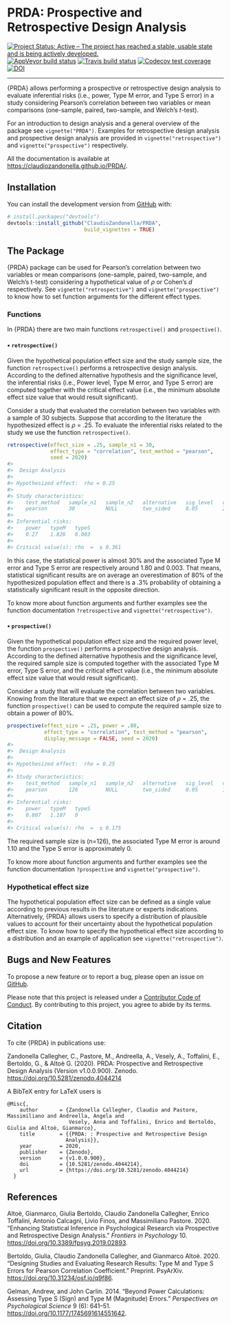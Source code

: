 
<!-- README.md is generated from README.Rmd. Please edit that file -->

# PRDA: Prospective and Retrospective Design Analysis

<!-- badges: start -->

[![Project Status: Active – The project has reached a stable, usable
state and is being actively
developed.](https://www.repostatus.org/badges/latest/active.svg)](https://www.repostatus.org/#active)
[![AppVeyor build
status](https://ci.appveyor.com/api/projects/status/github/ClaudioZandonella/PRDA?branch=master&svg=true)](https://ci.appveyor.com/project/ClaudioZandonella/PRDA/branch/master)
[![Travis build
status](https://travis-ci.org/ClaudioZandonella/PRDA.svg?branch=master)](https://travis-ci.org/ClaudioZandonella/PRDA)
[![Codecov test
coverage](https://codecov.io/gh/ClaudioZandonella/PRDA/branch/master/graph/badge.svg)](https://codecov.io/gh/ClaudioZandonella/PRDA/branch/master)
[![DOI](https://zenodo.org/badge/212573857.svg)](https://zenodo.org/badge/latestdoi/212573857)

<hr>

<!-- badges: end -->

{PRDA} allows performing a prospective or retrospective design analysis
to evaluate inferential risks (i.e., power, Type M error, and Type S
error) in a study considering Pearson’s correlation between two
variables or mean comparisons (one-sample, paired, two-sample, and
Welch’s *t*-test).

For an introduction to design analysis and a general overview of the
package see `vignette("PRDA")`. Examples for retrospective design
analysis and prospective design analysis are provided in
`vignette("retrospective")` and `vignette("prospective")` respectively.

All the documentation is available at
<https://claudiozandonella.github.io/PRDA/>.

## Installation

<!-- You can install the released version of PRDA from [CRAN](https://CRAN.R-project.org) with: -->

<!-- ``` r -->

<!-- install.packages("PRDA") -->

<!-- ``` -->

<!-- And the development version from [GitHub](https://github.com/) with: -->

You can install the development version from
[GitHub](https://github.com/ClaudioZandonella/PRDA/tree/develop) with:

``` r
# install.packages("devtools")
devtools::install_github("ClaudioZandonella/PRDA",
                         build_vignettes = TRUE)
```

## The Package

{PRDA} package can be used for Pearson’s correlation between two
variables or mean comparisons (one-sample, paired, two-sample, and
Welch’s t-test) considering a hypothetical value of *ρ* or Cohen’s *d*
respectively. See `vignette("retrospective")` and
`vignette("prospective")` to know how to set function arguments for the
different effect types.

### Functions

In {PRDA} there are two main functions `retrospective()` and
`prospective()`.

#### • `retrospective()`

Given the hypothetical population effect size and the study sample size,
the function `retrospective()` performs a retrospective design analysis.
According to the defined alternative hypothesis and the significance
level, the inferential risks (i.e., Power level, Type M error, and Type
S error) are computed together with the critical effect value (i.e., the
minimum absolute effect size value that would result significant).

Consider a study that evaluated the correlation between two variables
with a sample of 30 subjects. Suppose that according to the literature
the hypothesized effect is *ρ* = .25. To evaluate the inferential risks
related to the study we use the function `retrospective()`.

``` r
retrospective(effect_size = .25, sample_n1 = 30,
              effect_type = "correlation", test_method = "pearson",
              seed = 2020)
#> 
#>  Design Analysis
#> 
#> Hypothesized effect:  rho = 0.25 
#> 
#> Study characteristics:
#>    test_method   sample_n1   sample_n2   alternative   sig_level   df
#>    pearson       30          NULL        two_sided     0.05        28
#> 
#> Inferential risks:
#>    power   typeM   typeS
#>    0.27    1.826   0.003
#> 
#> Critical value(s): rho  =  ± 0.361
```

In this case, the statistical power is almost 30% and the associated
Type M error and Type S error are respectively around 1.80 and 0.003.
That means, statistical significant results are on average an
overestimation of 80% of the hypothesized population effect and there is
a .3% probability of obtaining a statistically significant result in the
opposite direction.

To know more about function arguments and further examples see the
function documentation `?retrospective` and `vignette("retrospective")`.

#### • `prospective()`

Given the hypothetical population effect size and the required power
level, the function `prospective()` performs a prospective design
analysis. According to the defined alternative hypothesis and the
significance level, the required sample size is computed together with
the associated Type M error, Type S error, and the critical effect value
(i.e., the minimum absolute effect size value that would result
significant).

Consider a study that will evaluate the correlation between two
variables. Knowing from the literature that we expect an effect size of
*ρ* = .25, the function `prospective()` can be used to compute the
required sample size to obtain a power of 80%.

``` r
prospective(effect_size = .25, power = .80, 
            effect_type = "correlation", test_method = "pearson",
            display_message = FALSE, seed = 2020)
#> 
#>  Design Analysis
#> 
#> Hypothesized effect:  rho = 0.25 
#> 
#> Study characteristics:
#>    test_method   sample_n1   sample_n2   alternative   sig_level   df 
#>    pearson       126         NULL        two_sided     0.05        124
#> 
#> Inferential risks:
#>    power   typeM   typeS
#>    0.807   1.107   0    
#> 
#> Critical value(s): rho  =  ± 0.175
```

The required sample size is \(n=126\), the associated Type M error is
around 1.10 and the Type S error is approximately 0.

To know more about function arguments and further examples see the
function documentation `?prospective` and `vignette("prospective")`.

### Hypothetical effect size

The hypothetical population effect size can be defined as a single value
according to previous results in the literature or experts indications.
Alternatively, {PRDA} allows users to specify a distribution of
plausible values to account for their uncertainty about the hypothetical
population effect size. To know how to specify the hypothetical effect
size according to a distribution and an example of application see
`vignette("retrospective")`.

## Bugs and New Features

To propose a new feature or to report a bug, please open an issue on
[GitHub](https://github.com/ClaudioZandonella/PRDA/issues).

Please note that this project is released under a [Contributor Code of
Conduct](https://www.contributor-covenant.org/). By contributing to this
project, you agree to abide by its terms.

## Citation

To cite {PRDA} in publications use:

Zandonella Callegher, C., Pastore, M., Andreella, A., Vesely, A.,
Toffalini, E., Bertoldo, G., & Altoè G. (2020). PRDA: Prospective and
Retrospective Design Analysis (Version v1.0.0.900). Zenodo.
<https://doi.org/10.5281/zenodo.4044214>

A BibTeX entry for LaTeX users is

    @Misc{,
        author       = {Zandonella Callegher, Claudio and Pastore, Massimiliano and Andreella, Angela and 
                        Vesely, Anna and Toffalini, Enrico and Bertoldo, Giulia and Altoè, Gianmarco},
        title        = {{PRDA: : Prospective and Retrospective Design 
                       Analysis}},
        year         = 2020,
        publisher    = {Zenodo},
        version      = {v1.0.0.900},
        doi          = {10.5281/zenodo.4044214},
        url          = {https://doi.org/10.5281/zenodo.4044214}
      }

## References

<div id="refs" class="references">

<div id="ref-altoeEnhancingStatisticalInference2020">

Altoè, Gianmarco, Giulia Bertoldo, Claudio Zandonella Callegher, Enrico
Toffalini, Antonio Calcagnì, Livio Finos, and Massimiliano Pastore.
2020. “Enhancing Statistical Inference in Psychological Research via
Prospective and Retrospective Design Analysis.” *Frontiers in
Psychology* 10. <https://doi.org/10.3389/fpsyg.2019.02893>.

</div>

<div id="ref-bertoldoDesigningStudiesEvaluating2020">

Bertoldo, Giulia, Claudio Zandonella Callegher, and Gianmarco Altoè.
2020. “Designing Studies and Evaluating Research Results: Type M and
Type S Errors for Pearson Correlation Coefficient.” Preprint. PsyArXiv.
<https://doi.org/10.31234/osf.io/q9f86>.

</div>

<div id="ref-gelmanPowerCalculationsAssessing2014">

Gelman, Andrew, and John Carlin. 2014. “Beyond Power Calculations:
Assessing Type S (Sign) and Type M (Magnitude) Errors.” *Perspectives on
Psychological Science* 9 (6): 641–51.
<https://doi.org/10.1177/1745691614551642>.

</div>

</div>
